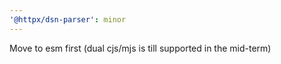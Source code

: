 ```yaml
---
'@httpx/dsn-parser': minor
---
```


Move to esm first (dual cjs/mjs is till supported in the mid-term)
